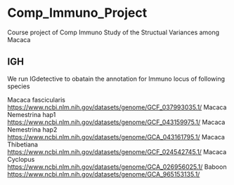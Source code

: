 # Comp_Immuno_Project
Course project of Comp Immuno
Study of the Structual Variances among Macaca

## IGH 

We run IGdetective to obatain the annotation for Immuno locus of following species

Macaca fascicularis 
https://www.ncbi.nlm.nih.gov/datasets/genome/GCF_037993035.1/
Macaca Nemestrina hap1
https://www.ncbi.nlm.nih.gov/datasets/genome/GCF_043159975.1/
Macaca Nemestrina hap2
https://www.ncbi.nlm.nih.gov/datasets/genome/GCA_043161795.1/
Macaca Thibetiana
https://www.ncbi.nlm.nih.gov/datasets/genome/GCF_024542745.1/
Macaca Cyclopus
https://www.ncbi.nlm.nih.gov/datasets/genome/GCA_026956025.1/
Baboon
https://www.ncbi.nlm.nih.gov/datasets/genome/GCA_965153135.1/

